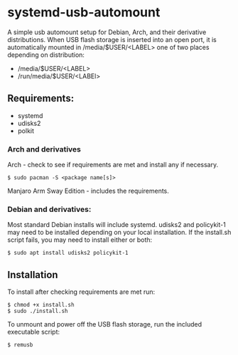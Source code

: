 # systemd-usb-automount
A simple usb automount setup for Debian, Arch, and their derivative
distributions. When USB flash
storage is inserted into an open port, it is automatically mounted in
/media/$USER/\<LABEL\> one of two places depending on distribution:

- /media/$USER/\<LABEL\>
- /run/media/$USER/\<LABEl\>

## Requirements:

- systemd
- udisks2
- polkit

### Arch and derivatives

Arch - check to see if requirements are met and install any if
necessary.

``` $ sudo pacman -S <package name[s]> ```

Manjaro Arm Sway Edition - includes the requirements.

### Debian and derivatives:

Most standard Debian installs will include systemd. udisks2 and
policykit-1 may need to be installed depending on your local
installation. If the install.sh script fails, you may need to install
either or both:

``` $ sudo apt install udisks2 policykit-1 ```

## Installation

To install after checking requirements are met run:

```
$ chmod +x install.sh
$ sudo ./install.sh
```

To unmount and power off the USB flash storage, run the included
executable script:

```
$ remusb
```
